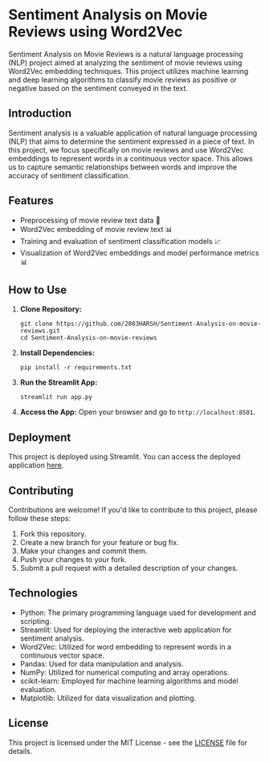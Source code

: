 # Sentiment Analysis on Movie Reviews using Word2Vec

Sentiment Analysis on Movie Reviews is a natural language processing (NLP) project aimed at analyzing the sentiment of movie reviews using Word2Vec embedding techniques. This project utilizes machine learning and deep learning algorithms to classify movie reviews as positive or negative based on the sentiment conveyed in the text.


## Introduction

Sentiment analysis is a valuable application of natural language processing (NLP) that aims to determine the sentiment expressed in a piece of text. In this project, we focus specifically on movie reviews and use Word2Vec embeddings to represent words in a continuous vector space. This allows us to capture semantic relationships between words and improve the accuracy of sentiment classification.

## Features

- Preprocessing of movie review text data 🧹
- Word2Vec embedding of movie review text 📊
- Training and evaluation of sentiment classification models 📈
- Visualization of Word2Vec embeddings and model performance metrics 📊

## How to Use
1. **Clone Repository:**
   ```
   git clone https://github.com/2003HARSH/Sentiment-Analysis-on-movie-reviews.git
   cd Sentiment-Analysis-on-movie-reviews
   ```

2. **Install Dependencies:**
   ```
   pip install -r requirements.txt
   ```

3. **Run the Streamlit App:**
   ```
   streamlit run app.py
   ```

4. **Access the App:**
   Open your browser and go to `http://localhost:8501`.


## Deployment

This project is deployed using Streamlit. You can access the deployed application [here](https://sentiment-analysis-on-movie-reviews-word2vec.streamlit.app/).

## Contributing

Contributions are welcome! If you'd like to contribute to this project, please follow these steps:

1. Fork this repository.
2. Create a new branch for your feature or bug fix.
3. Make your changes and commit them.
4. Push your changes to your fork.
5. Submit a pull request with a detailed description of your changes.

## Technologies

- Python: The primary programming language used for development and scripting.
- Streamlit: Used for deploying the interactive web application for sentiment analysis.
- Word2Vec: Utilized for word embedding to represent words in a continuous vector space.
- Pandas: Used for data manipulation and analysis.
- NumPy: Utilized for numerical computing and array operations.
- scikit-learn: Employed for machine learning algorithms and model evaluation.
- Matplotlib: Utilized for data visualization and plotting.

## License

This project is licensed under the MIT License - see the [LICENSE](LICENSE) file for details.
